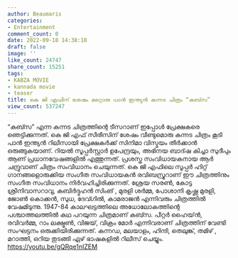 ```yaml
---
author: Beaumaris
categories:
- Entertainment
comment_count: 0
date: 2022-09-18 14:38:18
draft: false
image: ''
like_count: 24747
share_count: 15251
tags:
- KABZA MOVIE
- kannada movie
- teaser
title: കെ ജി എഫിന് ശേഷം മറ്റൊരു പാൻ ഇന്ത്യൻ കന്നട ചിത്രം “കബ്സ”
view_count: 537247
---
```


“കബ്സ” എന്ന കന്നട ചിത്രത്തിന്റെ ടീസറാണ് ഇപ്പോൾ പ്രേക്ഷകരെ ഞെട്ടിക്കുന്നത്. കെ ജി എഫ് സീരീസിന് ശേഷം വീണ്ടുമൊരു കന്നട ചിത്രം കൂടി പാൻ ഇന്ത്യൻ റിലീസായി പ്രേക്ഷകർക്ക് സിനിമാ വിസ്മയം തീർക്കാൻ ഒരുങ്ങുകയാണ്. റിയൽ സൂപ്പർസ്റ്റാർ ഉപേന്ദ്രയും, അഭിനയ ബാദ്ഷ കിച്ചാ സുദീപും ആണ് പ്രധാനവേഷങ്ങളിൽ എത്തുന്നത്. പ്രശസ്ത സംവിധായകനായ ആർ ചന്ദ്രുവാണ് ചിത്രം സംവിധാനം ചെയുന്നത്. കെ ജി എഫിലെ സൂപ്പർ ഹിറ്റ് ഗാനങ്ങളൊരുക്കിയ സംഗീത സംവിധായകൻ രവിബസ്രൂറാണ് ഈ ചിത്രത്തിനും സംഗീത സംവിധാനം നിർവഹിച്ചിരിക്കുന്നത്. ശ്രേയ സരൺ, കോട്ട ശ്രീനിവാസറാവു, കബിർദ്ദുഹൻ സിംങ് , മുരളി ശർമ്മ, പോശാനി കൃഷ്ണ മുരളി, ജോൺ കൊക്കൻ, സുധ, ദേവ്ഗിൽ, കാമരാജൻ എന്നിവരും ചിത്രത്തിൽ വേഷമിടുന്നു. 1947-84 കാലഘട്ടത്തിലെ അധോലോകത്തിന്റെ പശ്ചാത്തലത്തിൽ കഥ പറയുന്ന ചിത്രമാണ് കബ്സ. പീറ്റർ ഹൈയ്ൻ, രവിവർമ്മ, റാം ലക്ഷ്മൺ, വിജയ്, വിക്രം മോർ എന്നിവരാണ് ചിത്രത്തിന് വേണ്ടി സംഘട്ടനം ഒരുക്കിയിരിക്കുന്നത്. കന്നഡ, മലയാളം, ഹിന്ദി, തെലുങ്ക്, തമിഴ് , മറാത്തി, ഒറിയ തുടങ്ങി ഏഴ് ഭാഷകളിൽ റിലീസ് ചെയ്യും. https://youtu.be/gQRqe1nIZEM